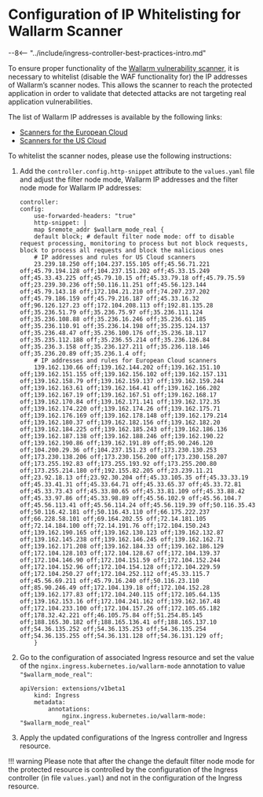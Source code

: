 # Configuration of IP Whitelisting for Wallarm Scanner

--8<-- "../include/ingress-controller-best-practices-intro.md"

To ensure proper functionality of the [Wallarm vulnerability scanner](../../../../user-guides/scanner/intro.md), it is necessary to whitelist (disable the WAF functionality for) the IP addresses of Wallarm’s scanner nodes. This allows the scanner to reach the protected application in order to validate that detected attacks are not targeting real application vulnerabilities.

The list of Wallarm IP addresses is available by the following links:

* [Scanners for the European Cloud](../../../scanner-address-en.md)
* [Scanners for the US Cloud](../../../scanner-address-us-en.md)

To whitelist the scanner nodes, please use the following instructions:

1. Add the `controller.config.http-snippet` attribute to the `values.yaml` file and adjust the filter node mode, Wallarm IP addresses and the filter node mode for Wallarm IP addresses:
    ```
    controller:
    config:
        use-forwarded-headers: "true"
        http-snippet: |
        map $remote_addr $wallarm_mode_real {
        default block; # default filter node mode: off to disable request processing, monitoring to process but not block requests, block to process all requests and block the malicious ones
        # IP addresses and rules for US Cloud scanners
        23.239.18.250 off;104.237.155.105 off;45.56.71.221 off;45.79.194.128 off;104.237.151.202 off;45.33.15.249 off;45.33.43.225 off;45.79.10.15 off;45.33.79.18 off;45.79.75.59 off;23.239.30.236 off;50.116.11.251 off;45.56.123.144 off;45.79.143.18 off;172.104.21.210 off;74.207.237.202 off;45.79.186.159 off;45.79.216.187 off;45.33.16.32 off;96.126.127.23 off;172.104.208.113 off;192.81.135.28 off;35.236.51.79 off;35.236.75.97 off;35.236.111.124 off;35.236.108.88 off;35.236.16.246 off;35.236.61.185 off;35.236.110.91 off;35.236.14.198 off;35.235.124.137 off;35.236.48.47 off;35.236.100.176 off;35.236.18.117 off;35.235.112.188 off;35.236.55.214 off;35.236.126.84 off;35.236.3.158 off;35.236.127.211 off;35.236.118.146 off;35.236.20.89 off;35.236.1.4 off;
        # IP addresses and rules for European Cloud scanners
        139.162.130.66 off;139.162.144.202 off;139.162.151.10 off;139.162.151.155 off;139.162.156.102 off;139.162.157.131 off;139.162.158.79 off;139.162.159.137 off;139.162.159.244 off;139.162.163.61 off;139.162.164.41 off;139.162.166.202 off;139.162.167.19 off;139.162.167.51 off;139.162.168.17 off;139.162.170.84 off;139.162.171.141 off;139.162.172.35 off;139.162.174.220 off;139.162.174.26 off;139.162.175.71 off;139.162.176.169 off;139.162.178.148 off;139.162.179.214 off;139.162.180.37 off;139.162.182.156 off;139.162.182.20 off;139.162.184.225 off;139.162.185.243 off;139.162.186.136 off;139.162.187.138 off;139.162.188.246 off;139.162.190.22 off;139.162.190.86 off;139.162.191.89 off;85.90.246.120 off;104.200.29.36 off;104.237.151.23 off;173.230.130.253 off;173.230.138.206 off;173.230.156.200 off;173.230.158.207 off;173.255.192.83 off;173.255.193.92 off;173.255.200.80 off;173.255.214.180 off;192.155.82.205 off;23.239.11.21 off;23.92.18.13 off;23.92.30.204 off;45.33.105.35 off;45.33.33.19 off;45.33.41.31 off;45.33.64.71 off;45.33.65.37 off;45.33.72.81 off;45.33.73.43 off;45.33.80.65 off;45.33.81.109 off;45.33.88.42 off;45.33.97.86 off;45.33.98.89 off;45.56.102.9 off;45.56.104.7 off;45.56.113.41 off;45.56.114.24 off;45.56.119.39 off;50.116.35.43 off;50.116.42.181 off;50.116.43.110 off;66.175.222.237 off;66.228.58.101 off;69.164.202.55 off;72.14.181.105 off;72.14.184.100 off;72.14.191.76 off;172.104.150.243 off;139.162.190.165 off;139.162.130.123 off;139.162.132.87 off;139.162.145.238 off;139.162.146.245 off;139.162.162.71 off;139.162.171.208 off;139.162.184.33 off;139.162.186.129 off;172.104.128.103 off;172.104.128.67 off;172.104.139.37 off;172.104.146.90 off;172.104.151.59 off;172.104.152.244 off;172.104.152.96 off;172.104.154.128 off;172.104.229.59 off;172.104.250.27 off;172.104.252.112 off;45.33.115.7 off;45.56.69.211 off;45.79.16.240 off;50.116.23.110 off;85.90.246.49 off;172.104.139.18 off;172.104.152.28 off;139.162.177.83 off;172.104.240.115 off;172.105.64.135 off;139.162.153.16 off;172.104.241.162 off;139.162.167.48 off;172.104.233.100 off;172.104.157.26 off;172.105.65.182 off;178.32.42.221 off;46.105.75.84 off;51.254.85.145 off;188.165.30.182 off;188.165.136.41 off;188.165.137.10 off;54.36.135.252 off;54.36.135.253 off;54.36.135.254 off;54.36.135.255 off;54.36.131.128 off;54.36.131.129 off;
        }
    ```
2. Go to the configuration of associated Ingress resource and set the value of the `nginx.ingress.kubernetes.io/wallarm-mode` annotation to value `"$wallarm_mode_real"`:
    ```
    apiVersion: extensions/v1beta1
        kind: Ingress
        metadata:
            annotations:
                nginx.ingress.kubernetes.io/wallarm-mode: "$wallarm_mode_real"
    ```
3. Apply the updated configurations of the Ingress controller and Ingress resource.

!!! warning
    Please note that after the change the default filter node mode for the protected resource is controlled by the configuration of the Ingress controller (in file `values.yaml`) and not in the configuration of the Ingress resource.
